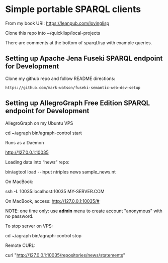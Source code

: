 # Simple portable SPARQL clients

From my book URI: https://leanpub.com/lovinglisp

Clone this repo into ~/quicklisp/local-projects

There are comments at the bottom of sparql.lisp with example queries.

## Setting up Apache Jena Fuseki SPARQL endpoint for Development

Clone my github repo and follow README directions:

    https://github.com/mark-watson/fuseki-semantic-web-dev-setup
    
## Setting up AllegroGraph Free Edition  SPARQL endpoint for Development

AllegroGraph on my Ubuntu VPS

  cd ~/agraph
  bin/agraph-control start

Runs as a Daemon

http://127.0.0.1:10035

Loading data into “news” repo:

  bin/agtool load --input ntriples news sample_news.nt

On MacBook:

ssh -L 10035:localhost:10035 MY-SERVER.COM

On MacBook, access:  http://127.0.0.1:10035/#

NOTE: one time only: use **admin** menu to create account "anonymous" with no password.

To stop server on VPS:

  cd ~/agraph
  bin/agraph-control stop

Remote CURL:

curl "http://127.0.0.1:10035/repositories/news/statements"
